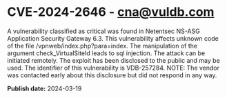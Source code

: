 # CVE-2024-2646 - cna@vuldb.com

A vulnerability classified as critical was found in Netentsec NS-ASG Application Security Gateway 6.3. This vulnerability affects unknown code of the file /vpnweb/index.php?para=index. The manipulation of the argument check_VirtualSiteId leads to sql injection. The attack can be initiated remotely. The exploit has been disclosed to the public and may be used. The identifier of this vulnerability is VDB-257284. NOTE: The vendor was contacted early about this disclosure but did not respond in any way.

**Publish date:** 2024-03-19
